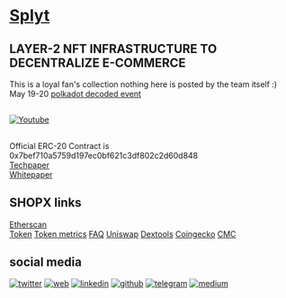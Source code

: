 # [Splyt](https://www.splytcore.org/)
## LAYER-2 NFT INFRASTRUCTURE TO DECENTRALIZE E-COMMERCE
This is a loyal fan's collection nothing here is posted by the team itself :)  
May 19-20 [polkadot decoded event](https://decoded.polkadot.network/results/)  

## 
[![Youtube](https://img.youtube.com/vi/gOur7pm6yl0/0.jpg)](https://www.youtube.com/watch?v=gOur7pm6yl0)  

## 
Official ERC-20 Contract is 0x7bef710a5759d197ec0bf621c3df802c2d60d848  
[Techpaper](https://github.com/mr100x/splyt/blob/main/Splyt%20Technical%20Paper.pdf)  
[Whitepaper](https://github.com/mr100x/splyt/blob/main/WP%20The%20E-Commerce%20eNFT%C2%AE%20Infrastructure.pdf)  

## SHOPX links

[Etherscan](https://etherscan.io/token/0x7bef710a5759d197ec0bf621c3df802c2d60d848?a=0xd94f0c56624646a549565636c54bcba566718067)  
[Token](https://www.splytgenesis.com/#shopx) 
[Token metrics](https://www.splytgenesis.com/#metrics) 
[FAQ](https://www.splytgenesis.com/#faq) 
[Uniswap](https://info.uniswap.org/pair/0x37ac54dc7dd237eecfd0b61efdd57b15fe158be0) 
[Dextools](https://www.dextools.io/app/uniswap/pair-explorer/0x37ac54dc7dd237eecfd0b61efdd57b15fe158be0) 
[Coingecko](https://www.coingecko.com/en/coins/splyt) 
[CMC](https://coinmarketcap.com/currencies/splyt/) 

## social media
[![][1.1]][1] 
[![][2.1]][2] 
[![][3.1]][3] 
[![][4.1]][4] 
[![][5.1]][5] 
[![][6.1]][6] 

[1.1]: img/icons/twitter.png (twitter) 
[2.1]: img/icons/web.png (web) 
[3.1]: imd/icons/linkedin.png (linkedin) 
[4.1]: img/icons/github.png (github) 
[5.1]: img/icons/telegram.png (telegram) 
[6.1]: img/icons/medium.png (medium)  

[1]: https://www.twitter.com/splytcore 
[2]: https://www.splytcore.org/ 
[3]: https://www.linkedin.com/company/splytcore 
[4]: https://github.com/splytcore 
[5]: https://t.me/splytcore 
[6]: https://medium.com/splytcore 

